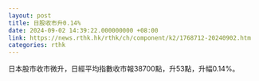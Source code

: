 ```yaml
---
layout: post
title: 日股收市升0.14%
date: 2024-09-02 14:39:22.000000000 +08:00
link: https://news.rthk.hk/rthk/ch/component/k2/1768712-20240902.htm
categories: rthk
---
```


日本股市收市微升，日經平均指數收市報38700點，升53點，升幅0.14%。
